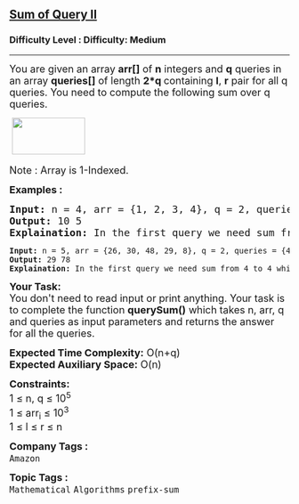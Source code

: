 <h2><a href="https://www.geeksforgeeks.org/problems/sum-of-query-ii5310/1">Sum of Query II</a></h2><h3>Difficulty Level : Difficulty: Medium</h3><hr><div class="problems_problem_content__Xm_eO"><p><span style="font-size: 18px;">You are given an array <strong>arr[]</strong> of <strong>n</strong> integers and <strong>q</strong> queries in an array <strong>queries[]</strong> of length <strong>2*q </strong>containing <strong>l</strong>, <strong>r</strong> pair for all q queries. You need to compute the following sum over q queries.</span></p>
<p><span style="font-size: 18px;">&nbsp;<img src="https://media.geeksforgeeks.org/img-practice/prod/addEditProblem/705010/Web/Other/blobid0_1717675141.png" width="131" height="66"></span></p>
<p><span style="font-size: 18px;">Note : Array is 1-Indexed.</span></p>
<p><strong><span style="font-size: 18px;">Examples :<br></span></strong></p>
<pre><span style="font-size: 18px;"><strong>Input:</strong> n = 4, arr = {1, 2, 3, 4}, q = 2, queries = {1, 4, 2, 3}
<strong>Output:</strong> 10 5
<strong>Explaination:</strong> In the first query we need sum from 1 to 4 which is 1+2+3+4 = 10. In the second query we need sum from 2 to 3 which is 2 + 3 = 5.<br></span></pre>
<pre><strong>Input:</strong> n = 5, arr = {26, 30, 48, 29, 8}, q = 2, queries = {4, 4, 2, 3}
<strong>Output:</strong> 29 78
<strong>Explaination:</strong> In the first query we need sum from 4 to 4 which is 29. In the second query we need sum from 2 to 3 which is 30 + 48 = 78.</pre>
<p><span style="font-size: 18px;"><strong>Your Task:</strong><br>You don't need to read input or print anything. Your task is to complete the function <strong>querySum()</strong> which takes n, arr, q and queries as input parameters and returns the answer for all the queries.</span></p>
<p><span style="font-size: 18px;"><strong>Expected Time Complexity:</strong> O(n+q)<br><strong>Expected Auxiliary Space:</strong> O(n)</span></p>
<p><span style="font-size: 18px;"><strong>Constraints:</strong><br>1 ≤ n, q ≤ 10<sup>5</sup><br>1 ≤ arr<sub>i</sub> ≤ 10<sup>3</sup><br>1 ≤ l ≤ r ≤ n</span></p></div><p><span style=font-size:18px><strong>Company Tags : </strong><br><code>Amazon</code>&nbsp;<br><p><span style=font-size:18px><strong>Topic Tags : </strong><br><code>Mathematical</code>&nbsp;<code>Algorithms</code>&nbsp;<code>prefix-sum</code>&nbsp;